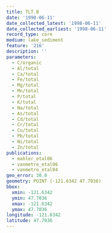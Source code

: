 ```yaml
---
title: TLT.B
date: '1998-06-11'
date_collected_latest: '1998-06-11'
date_collected_earliest: '1998-06-11'
record_type: core
medium: lake_sediment
feature: '216'
description: ''
parameters:
  - C/organic
  - Al/total
  - Ca/total
  - Fe/total
  - Mg/total
  - Mn/total
  - P/total
  - K/total
  - Na/total
  - As/total
  - Cd/total
  - Cr/total
  - Cu/total
  - Pb/total
  - Ni/total
  - Zn/total
publications:
  - mahler_etal06
  - vanmetre_etal06
  - vanmetre_etal04
geo_error: 30.0
geometry: POINT (-121.6342 47.7036)
bbox:
  xmin: -121.6342
  ymin: 47.7036
  xmax: -121.6342
  ymax: 47.7036
longitude: -121.6342
latitude: 47.7036
---
```

